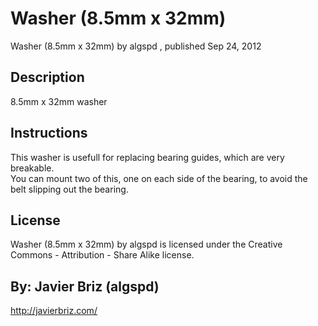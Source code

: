 Washer (8.5mm x 32mm)
===============

Washer (8.5mm x 32mm)  by algspd , published Sep 24, 2012

Description
--------
8.5mm x 32mm washer

Instructions
--------
This washer is usefull for replacing bearing guides, which are very breakable.<br />
You can mount two of this, one on each side of the bearing, to avoid the belt slipping out the bearing.


License
--------
Washer (8.5mm x 32mm) by algspd is licensed under the Creative Commons - Attribution - Share Alike license.  



By: Javier Briz (algspd)
--------
<http://javierbriz.com/>